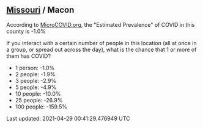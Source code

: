 
## [Missouri](/united-states/missouri) / Macon

According to [MicroCOVID.org](http://microcovid.org),
the "Estimated Prevalence" of COVID in this county is -1.0%

If you interact with a certain number of people in this location
(all at once in a group, or spread out across the day), what is the chance that
1 or more of them has COVID?

- 1 person: -1.0%
- 2 people: -1.9%
- 3 people: -2.9%
- 5 people: -4.9%
- 10 people: -10.0%
- 25 people: -26.9%
- 100 people: -159.5%

Last updated: 2021-04-29 00:41:29.476949 UTC
